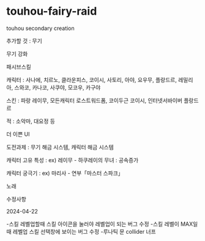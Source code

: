 # touhou-fairy-raid

touhou secondary creation

추가할 것 : 무기

무기 강화

패시브스킬

캐릭터 : 사나에, 치르노, 클라운피스, 코이시, 사토리, 아야, 요우무, 플랑드르, 레밀리아, 스와코, 카나코, 사쿠야, 모코우, 카구야

스킨 : 파랑 레이무, 모든캐릭터 로스트워드폼, 코이두근 코이시, 인터넷서바이버 플랑드르

적 : 소악마, 대요정 등

더 이쁜 UI

도전과제 : 무기 해금 시스템, 캐릭터 해금 시스템

캐릭터 고유 특성 : ex) 레이무 - 하쿠레이의 무녀 : 공속증가

캐릭터 궁극기 : ex) 마리사 - 연부「마스터 스파크」

노래

수정사항

2024-04-22

-스킬 레벨업할때 스킬 아이콘을 눌러야 레벨업이 되는 버그 수정
-스킬 레벨이 MAX일때 레벨업 스킬 선택창에 보이는 버그 수정
-루나틱 문 collider 너프
